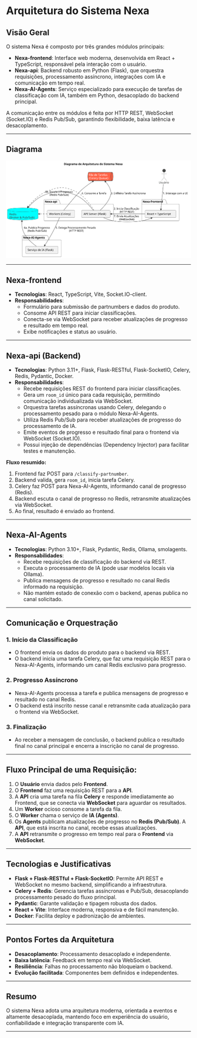 
# Arquitetura do Sistema Nexa

## Visão Geral

O sistema Nexa é composto por três grandes módulos principais:

- **Nexa-frontend**: Interface web moderna, desenvolvida em React + TypeScript, responsável pela interação com o usuário.
- **Nexa-api**: Backend robusto em Python (Flask), que orquestra requisições, processamento assíncrono, integrações com IA e comunicação em tempo real.
- **Nexa-AI-Agents**: Serviço especializado para execução de tarefas de classificação com IA, também em Python, desacoplado do backend principal.

A comunicação entre os módulos é feita por HTTP REST, WebSocket (Socket.IO) e Redis Pub/Sub, garantindo flexibilidade, baixa latência e desacoplamento.

---

## Diagrama

![diagrama](docs/arquitetura.svg)



---

## Nexa-frontend

- **Tecnologias**: React, TypeScript, Vite, Socket.IO-client.
- **Responsabilidades**:
	- Formulário para submissão de partnumbers e dados do produto.
	- Consome API REST para iniciar classificações.
	- Conecta-se via WebSocket para receber atualizações de progresso e resultado em tempo real.
	- Exibe notificações e status ao usuário.

---

## Nexa-api (Backend)

- **Tecnologias**: Python 3.11+, Flask, Flask-RESTful, Flask-SocketIO, Celery, Redis, Pydantic, Docker.
- **Responsabilidades**:
	- Recebe requisições REST do frontend para iniciar classificações.
	- Gera um `room_id` único para cada requisição, permitindo comunicação individualizada via WebSocket.
	- Orquestra tarefas assíncronas usando Celery, delegando o processamento pesado para o módulo Nexa-AI-Agents.
	- Utiliza Redis Pub/Sub para receber atualizações de progresso do processamento de IA.
	- Emite eventos de progresso e resultado final para o frontend via WebSocket (Socket.IO).
	- Possui injeção de dependências (Dependency Injector) para facilitar testes e manutenção.

**Fluxo resumido:**
1. Frontend faz POST para `/classify-partnumber`.
2. Backend valida, gera `room_id`, inicia tarefa Celery.
3. Celery faz POST para Nexa-AI-Agents, informando canal de progresso (Redis).
4. Backend escuta o canal de progresso no Redis, retransmite atualizações via WebSocket.
5. Ao final, resultado é enviado ao frontend.

---

## Nexa-AI-Agents

- **Tecnologias**: Python 3.10+, Flask, Pydantic, Redis, Ollama, smolagents.
- **Responsabilidades**:
	- Recebe requisições de classificação do backend via REST.
	- Executa o processamento de IA (pode usar modelos locais via Ollama).
	- Publica mensagens de progresso e resultado no canal Redis informado na requisição.
	- Não mantém estado de conexão com o backend, apenas publica no canal solicitado.

---

## Comunicação e Orquestração

### 1. Início da Classificação

- O frontend envia os dados do produto para o backend via REST.
- O backend inicia uma tarefa Celery, que faz uma requisição REST para o Nexa-AI-Agents, informando um canal Redis exclusivo para progresso.

### 2. Progresso Assíncrono

- Nexa-AI-Agents processa a tarefa e publica mensagens de progresso e resultado no canal Redis.
- O backend está inscrito nesse canal e retransmite cada atualização para o frontend via WebSocket.

### 3. Finalização

- Ao receber a mensagem de conclusão, o backend publica o resultado final no canal principal e encerra a inscrição no canal de progresso.

---

## Fluxo Principal de uma Requisição:
  1. O <b>Usuário</b> envia dados pelo <b>Frontend</b>.
  2. O <b>Frontend</b> faz uma requisição REST para a <b>API</b>.
  3. A <b>API</b> cria uma tarefa na fila <b>Celery</b> e responde imediatamente ao Frontend,
     que se conecta via <b>WebSocket</b> para aguardar os resultados.
  4. Um <b>Worker</b> ocioso consome a tarefa da fila.
  5. O <b>Worker</b> chama o serviço de <b>IA (Agents)</b>.
  6. Os <b>Agents</b> publicam atualizações de progresso no <b>Redis (Pub/Sub)</b>.
     A <b>API</b>, que está inscrita no canal, recebe essas atualizações.
  7. A <b>API</b> retransmite o progresso em tempo real para o <b>Frontend</b> via <b>WebSocket</b>.

---

## Tecnologias e Justificativas

- **Flask + Flask-RESTful + Flask-SocketIO**: Permite API REST e WebSocket no mesmo backend, simplificando a infraestrutura.
- **Celery + Redis**: Gerencia tarefas assíncronas e Pub/Sub, desacoplando processamento pesado do fluxo principal.
- **Pydantic**: Garante validação e tipagem robusta dos dados.
- **React + Vite**: Interface moderna, responsiva e de fácil manutenção.
- **Docker**: Facilita deploy e padronização de ambientes.

---

## Pontos Fortes da Arquitetura

- **Desacoplamento**: Processamento desacoplado e independente.
- **Baixa latência**: Feedback em tempo real via WebSocket.
- **Resiliência**: Falhas no processamento não bloqueiam o backend.
- **Evolução facilitada**: Componentes bem definidos e independentes.

---


## Resumo

O sistema Nexa adota uma arquitetura moderna, orientada a eventos e altamente desacoplada, mantendo foco em experiência do usuário, confiabilidade e integração transparente com IA.

---
